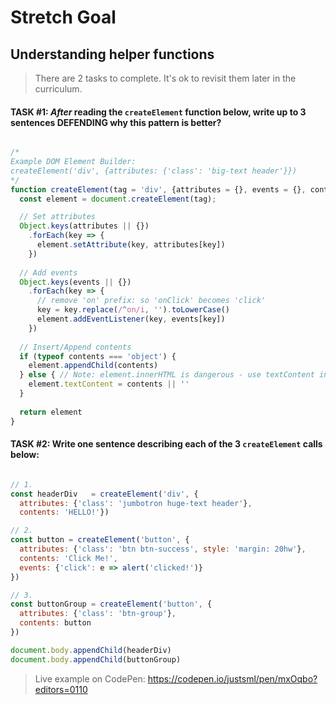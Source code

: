 # Stretch Goal

## Understanding helper functions

> There are 2 tasks to complete.
It's ok to revisit them later in the curriculum.

#### TASK #1: _After_ reading the `createElement` function below, write up to 3 sentences DEFENDING **why** this pattern is better?


```js

/*
Example DOM Element Builder:
createElement('div', {attributes: {'class': 'big-text header'}})
*/
function createElement(tag = 'div', {attributes = {}, events = {}, contents = ''}) {
  const element = document.createElement(tag);

  // Set attributes
  Object.keys(attributes || {})
    .forEach(key => {
      element.setAttribute(key, attributes[key])
    })
  
  // Add events
  Object.keys(events || {})
    .forEach(key => {
      // remove 'on' prefix: so 'onClick' becomes 'click'
      key = key.replace(/^on/i, '').toLowerCase()
      element.addEventListener(key, events[key])
    })
  
  // Insert/Append contents
  if (typeof contents === 'object') {
    element.appendChild(contents)
  } else { // Note: element.innerHTML is dangerous - use textContent instead
    element.textContent = contents || ''
  }
  
  return element
}

```


#### TASK #2: Write one sentence describing each of the 3 `createElement` calls below:

```js

// 1. 
const headerDiv   = createElement('div', {
  attributes: {'class': 'jumbotron huge-text header'}, 
  contents: 'HELLO!'})

// 2. 
const button = createElement('button', {
  attributes: {'class': 'btn btn-success', style: 'margin: 20hw'}, 
  contents: 'Click Me!',
  events: {'click': e => alert('clicked!')}
})

// 3. 
const buttonGroup = createElement('button', {
  attributes: {'class': 'btn-group'}, 
  contents: button
})

document.body.appendChild(headerDiv)
document.body.appendChild(buttonGroup)

```

> Live example on CodePen: https://codepen.io/justsml/pen/mxOqbo?editors=0110

